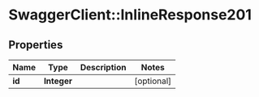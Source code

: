 # SwaggerClient::InlineResponse201

## Properties
Name | Type | Description | Notes
------------ | ------------- | ------------- | -------------
**id** | **Integer** |  | [optional] 


